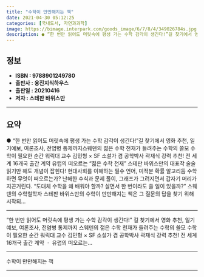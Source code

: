 ```yaml
---
title: "수학이 만만해지는 책"
date: 2021-04-30 05:12:25
categories: [국내도서, 자연과과학]
image: https://bimage.interpark.com/goods_image/6/7/8/4/349026784s.jpg
description: ● “한 번만 읽어도 머릿속에 평생 가는 수학 감각이 생긴다!”길 찾기에서 영화 추천, 일기예보, 여론조사, 전염병 통제까지스웨덴의 젊은 수학 천재가 들려주는 수학의 쓸모 수학이 필요한 순간 워릭대 교수 김민형 × SF 소설가 겸 공학박사 곽재식 강력 추천! 전 세계 16개국 출간 계
---
```


## **정보**

- **ISBN : 9788901249780**
- **출판사 : 웅진지식하우스**
- **출판일 : 20210416**
- **저자 : 스테판 바위스만**

------



## **요약**

●  “한 번만 읽어도 머릿속에 평생 가는 수학 감각이 생긴다!”길 찾기에서 영화 추천, 일기예보, 여론조사, 전염병 통제까지스웨덴의 젊은 수학 천재가 들려주는 수학의 쓸모 수학이 필요한 순간 워릭대 교수 김민형 × SF 소설가 겸 공학박사 곽재식 강력 추천! 전 세계 16개국 출간 계약 유럽의 떠오르는 “젊은 수학 천재” 스테판 바위스만의 대표작  술술 읽기만 해도 개념이 잡힌다! 현대사회를 이해하는 필수 언어, 미적분 확률 알고리듬 수학 하면 무엇이 떠오르는가? 난해한 수식과 문제 풀이, 그래프가 그려지면서 갑자기 머리가 지끈거린다. “도대체 수학을 왜 배워야 할까? 살면서 한 번이라도 쓸 일이 있을까?” 스웨덴의 수학철학자 스테판 바위스만의 수학이 만만해지는 책은 그 질문의 답을 찾기 위해 시작되...

------

“한 번만 읽어도 머릿속에 평생 가는 수학 감각이 생긴다!”
길 찾기에서 영화 추천, 일기예보, 여론조사, 전염병 통제까지
스웨덴의 젊은 수학 천재가 들려주는 수학의 쓸모 수학이 필요한 순간 워릭대 교수 김민형 × SF 소설가 겸 공학박사 곽재식 강력 추천!
 전 세계 16개국 출간 계약 ㆍ 유럽의 떠오르는... 

------


수학이 만만해지는 책 

------


